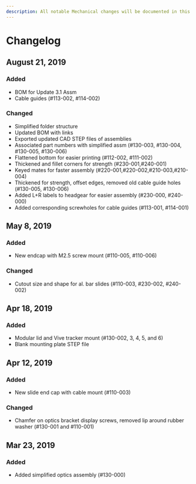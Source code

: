 ```yaml
---
description: All notable Mechanical changes will be documented in this file.
---
```


# Changelog

## August 21, 2019

### Added

- BOM for Update 3.1 Assm
- Cable guides (#113-002, #114-002)

### Changed

- Simplified folder structure
- Updated BOM with links
- Exported updated CAD STEP files of assemblies
- Associated part numbers with simplified assm (#130-003, #130-004, #130-005, #130-006)
- Flattened bottom for easier printing (#112-002, #111-002)
- Thickened and fillet corners for strength (#230-001,#240-001)
- Keyed mates for faster assembly (#220-001,#220-002,#210-003,#210-004)
- Thickened for strength, offset edges, removed old cable guide holes (#130-005, #130-006)
- Added L+R labels to headgear for easier assembly (#230-000, #240-000)
- Added corresponding screwholes for cable guides (#113-001, #114-001)


## May 8, 2019

### Added

* New endcap with M2.5 screw mount \(\#110-005, \#110-006\)

### Changed

* Cutout size and shape for al. bar slides \(\#110-003, \#230-002, \#240-002\)

## Apr 18, 2019

### Added

* Modular lid and Vive tracker mount \(\#130-002, 3, 4, 5, and 6\)
* Blank mounting plate STEP file

## Apr 12, 2019

### Added

* New slide end cap with cable mount \(\#110-003\)

### Changed

* Chamfer on optics bracket display screws, removed lip around rubber washer \(\#130-001 and \#110-001\)

## Mar 23, 2019

### Added

* Added simplified optics assembly \(\#130-000\)
